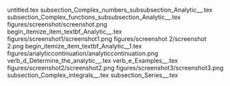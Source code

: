 untitled.tex
subsection_Complex_numbers_subsubsection_Analytic__.tex
subsection_Complex_functions_subsubsection_Analytic__.tex
figures/screenshot/screenshot.png
begin_itemize_item_textbf_Analytic__.tex
figures/screenshot1/screenshot1.png
figures/screenshot 2/screenshot 2.png
begin_itemize_item_textbf_Analytic__1.tex
figures/analyticcontinuation/analyticcontinuation.png
verb_d_Determine_the_analytic__.tex
verb_e_Examples__.tex
figures/screenshot2/screenshot2.png
figures/screenshot3/screenshot3.png
subsection_Complex_integrals__.tex
subsection_Series__.tex